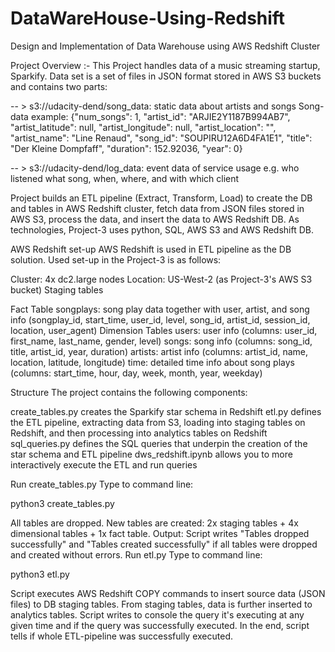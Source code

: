 # DataWareHouse-Using-Redshift
Design and Implementation of Data Warehouse using AWS Redshift Cluster

Project Overview :-
  This Project handles data of a music streaming startup, Sparkify. Data set is a set of files in JSON format stored in AWS S3 buckets and contains two parts:

-- > s3://udacity-dend/song_data: static data about artists and songs Song-data example: {"num_songs": 1, "artist_id": "ARJIE2Y1187B994AB7", "artist_latitude": null, "artist_longitude": null, "artist_location": "", "artist_name": "Line Renaud", "song_id": "SOUPIRU12A6D4FA1E1", "title": "Der Kleine Dompfaff", "duration": 152.92036, "year": 0}

-- > s3://udacity-dend/log_data: event data of service usage e.g. who listened what song, when, where, and with which client

Project builds an ETL pipeline (Extract, Transform, Load) to create the DB and tables in AWS Redshift cluster, fetch data from JSON files stored in AWS S3, process the data, and insert the data to AWS Redshift DB. As technologies, Project-3 uses python, SQL, AWS S3 and AWS Redshift DB.

AWS Redshift set-up
AWS Redshift is used in ETL pipeline as the DB solution. Used set-up in the Project-3 is as follows:

Cluster: 4x dc2.large nodes
Location: US-West-2 (as Project-3's AWS S3 bucket)
Staging tables

Fact Table
songplays: song play data together with user, artist, and song info (songplay_id, start_time, user_id, level, song_id, artist_id, session_id, location, user_agent)
Dimension Tables
users: user info (columns: user_id, first_name, last_name, gender, level)
songs: song info (columns: song_id, title, artist_id, year, duration)
artists: artist info (columns: artist_id, name, location, latitude, longitude)
time: detailed time info about song plays (columns: start_time, hour, day, week, month, year, weekday)


Structure
The project contains the following components:

create_tables.py
  creates the Sparkify star schema in Redshift
etl.py 
  defines the ETL pipeline, extracting data from S3, loading into staging tables on Redshift, and then processing into analytics tables on Redshift
sql_queries.py 
  defines the SQL queries that underpin the creation of the star schema and ETL pipeline
dws_redshift.ipynb 
  allows you to more interactively execute the ETL and run queries
  
Run create_tables.py
Type to command line:

python3 create_tables.py

All tables are dropped.
New tables are created: 2x staging tables + 4x dimensional tables + 1x fact table.
Output: Script writes "Tables dropped successfully" and "Tables created successfully" if all tables were dropped and created without errors.
Run etl.py
Type to command line:

python3 etl.py

Script executes AWS Redshift COPY commands to insert source data (JSON files) to DB staging tables.
From staging tables, data is further inserted to analytics tables.
Script writes to console the query it's executing at any given time and if the query was successfully executed.
In the end, script tells if whole ETL-pipeline was successfully executed.  
  
  
  
